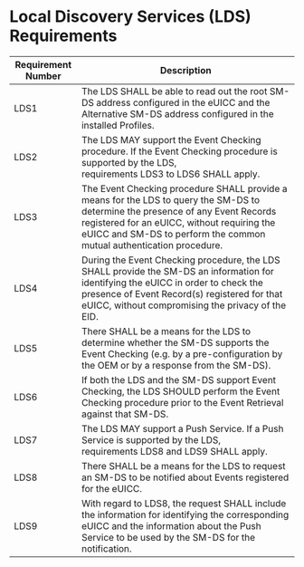 # Local Discovery Services (LDS) Requirements

| Requirement Number | Description |
| --- | --- |
| LDS1 | The LDS SHALL be able to read out the root SM-DS address configured in the eUICC and the Alternative SM-DS address configured in the installed Profiles. |
| LDS2 | The LDS MAY support the Event Checking procedure. If the Event Checking procedure is supported by the LDS, requirements LDS3 to LDS6 SHALL apply. |
| LDS3 | The Event Checking procedure SHALL provide a means for the LDS to query the SM-DS to determine the presence of any Event Records registered for an eUICC, without requiring the eUICC and SM-DS to perform the common mutual authentication procedure. |
| LDS4 | During the Event Checking procedure, the LDS SHALL provide the SM-DS an information for identifying the eUICC in order to check the presence of Event Record(s) registered for that eUICC, without compromising the privacy of the EID. |
| LDS5 | There SHALL be a means for the LDS to determine whether the SM-DS supports the Event Checking (e.g. by a pre-configuration by the OEM or by a response from the SM-DS). |
| LDS6 | If both the LDS and the SM-DS support Event Checking, the LDS SHOULD perform the Event Checking procedure prior to the Event Retrieval against that SM-DS. |
| LDS7 | The LDS MAY support a Push Service. If a Push Service is supported by the LDS, requirements LDS8 and LDS9 SHALL apply. |
| LDS8 | There SHALL be a means for the LDS to request an SM-DS to be notified about Events registered for the eUICC. |
| LDS9 | With regard to LDS8, the request SHALL include the information for identifying the corresponding eUICC and the information about the Push Service to be used by the SM-DS for the notification. |
